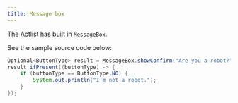 ```yaml
---
title: Message box
---
```


The Actlist has built in `MessageBox`.

See the sample source code below:

```java
Optional<ButtonType> result = MessageBox.showConfirm("Are you a robot?");
result.ifPresent((buttonType) -> {
    if (buttonType == ButtonType.NO) {
        System.out.println("I'm not a robot.");
    }
});
```